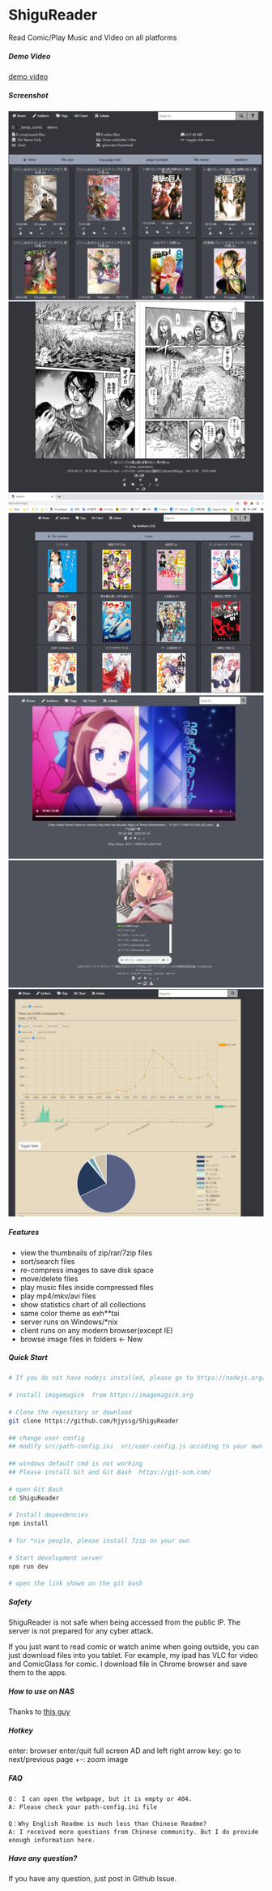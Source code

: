 # ShiguReader

Read Comic/Play Music and Video on all platforms


##### Demo Video
[demo video](https://youtu.be/nV24b6X6eeI)  

##### Screenshot

![screenshot-01](screenshot/01.png)
![screenshot-02](screenshot/02.png)
![screenshot-03](screenshot/03.png)
![screenshot-04](screenshot/04.png)
![screenshot-05](screenshot/05.png)
![screenshot-06](screenshot/06.png)

##### Features

* view the thumbnails of zip/rar/7zip files
* sort/search files
* re-compress images to save disk space
* move/delete files
* play music files inside compressed files
* play mp4/mkv/avi files
* show statistics chart of all collections
* same color theme as exh**tai
* server runs on Windows/*nix
* client runs on any modern browser(except IE)
* browse image files in folders <- New



##### Quick Start

```bash
# If you do not have nodejs installed, please go to https://nodejs.org/

# install imagemagick  from https://imagemagick.org

# Clone the repository or download
git clone https://github.com/hjyssg/ShiguReader

## change user config
## modify src/path-config.ini  src/user-config.js accoding to your own comic files location

## windows default cmd is not working
## Please install Git and Git Bash  https://git-scm.com/

# open Git Bash
cd ShiguReader

# Install dependencies
npm install

# for *nix people, please install 7zip on your own

# Start development server
npm run dev

# open the link shown on the git bash

```

##### Safety
ShiguReader is not safe when being accessed from the public IP. The server is not prepared for any cyber attack.

If you just want to read comic or watch anime when going outside, you can just download files into you tablet.
For example, my ipad has VLC for video and ComicGlass for comic. I download file in Chrome browser and save them to the apps.

##### How to use on NAS

Thanks to [this guy](https://github.com/hjyssg/ShiguReader/issues/90)

##### Hotkey

enter: browser enter/quit full screen
AD and left right arrow key: go to next/previous page
+-: zoom image

##### FAQ
    Q： I can open the webpage, but it is empty or 404.
    A: Please check your path-config.ini file

    Q：Why English Readme is much less than Chinese Readme?
    A: I received more questions from Chinese community. But I do provide enough information here.


##### Have any question?

If you have any question, just post in Github Issue.